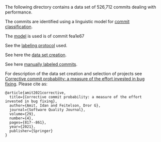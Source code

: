 The following directory contains a data set of 526,712 commits dealing with performance.

The commits are identified using a linguistic model for [commit classification](https://github.com/evidencebp/commit-classification).

The [model](https://github.com/evidencebp/commit-classification/blob/master/performance_model.py) is used is of commit fea1e67

See the [labeling protocol](https://github.com/evidencebp/commit-classification/blob/master/labeling_protocols/performance_protocol.md) used.

See here the [data set creation](https://github.com/evidencebp/commit-classification/blob/master/queries/performance_samples.sql).

See here [manually labeled commits](https://github.com/evidencebp/commit-classification/blob/master/data/commit_performance_samples.csv).

For description of the data set creation and selection of projects see [Corrective commit probability: a measure of the effort invested in bug fixing](https://link.springer.com/article/10.1007/s11219-021-09564-z).
Please cite as:
```
@article{amit2021corrective,
  title={Corrective commit probability: a measure of the effort invested in bug fixing},
  author={Amit, Idan and Feitelson, Dror G},
  journal={Software Quality Journal},
  volume={29},
  number={4},
  pages={817--861},
  year={2021},
  publisher={Springer}
}
```
